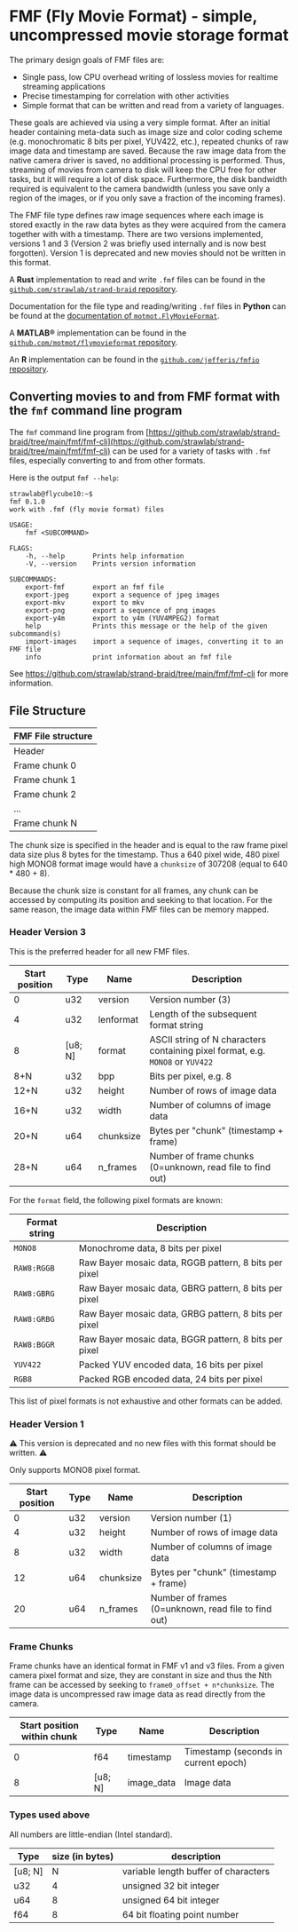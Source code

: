 # FMF (Fly Movie Format) - simple, uncompressed movie storage format

The primary design goals of FMF files are:

 - Single pass, low CPU overhead writing of lossless movies for realtime streaming applications
 - Precise timestamping for correlation with other activities
 - Simple format that can be written and read from a variety of languages.

These goals are achieved via using a very simple format. After an initial header
containing meta-data such as image size and color coding scheme (e.g.
monochromatic 8 bits per pixel, YUV422, etc.), repeated chunks of raw image data
and timestamp are saved. Because the raw image data from the native camera
driver is saved, no additional processing is performed. Thus, streaming of
movies from camera to disk will keep the CPU free for other tasks, but it will
require a lot of disk space. Furthermore, the disk bandwidth required is
equivalent to the camera bandwidth (unless you save only a region of the images,
or if you only save a fraction of the incoming frames).

The FMF file type defines raw image sequences where each image is stored exactly
in the raw data bytes as they were acquired from the camera together with with a
timestamp. There are two versions implemented, versions 1 and 3 (Version 2 was
briefly used internally and is now best forgotten). Version 1 is deprecated and
new movies should not be written in this format.

A **Rust** implementation to read and write `.fmf` files can be found in the
[`github.com/strawlab/strand-braid`
repository](https://github.com/strawlab/strand-braid/tree/main/fmf).

Documentation for the file type and reading/writing `.fmf` files in **Python**
can be found at the [documentation of
`motmot.FlyMovieFormat`](http://code.astraw.com/projects/motmot/fly-movie-format.html).

A **MATLAB®** implementation can be found in the
[`github.com/motmot/flymovieformat`
repository](https://github.com/motmot/flymovieformat/tree/master/matlab).

An **R** implementation can be found in the [`github.com/jefferis/fmfio`
repository](https://github.com/jefferis/fmfio).

## Converting movies to and from FMF format with the `fmf` command line program

The `fmf` command line program from
[https://github.com/strawlab/strand-braid/tree/main/fmf/fmf-cli](https://github.com/strawlab/strand-braid/tree/main/fmf/fmf-cli)
can be used for a variety of tasks with `.fmf` files, especially converting to
and from other formats.

Here is the output `fmf --help`:

```ignore
strawlab@flycube10:~$
fmf 0.1.0
work with .fmf (fly movie format) files

USAGE:
    fmf <SUBCOMMAND>

FLAGS:
    -h, --help       Prints help information
    -V, --version    Prints version information

SUBCOMMANDS:
    export-fmf       export an fmf file
    export-jpeg      export a sequence of jpeg images
    export-mkv       export to mkv
    export-png       export a sequence of png images
    export-y4m       export to y4m (YUV4MPEG2) format
    help             Prints this message or the help of the given subcommand(s)
    import-images    import a sequence of images, converting it to an FMF file
    info             print information about an fmf file
```

See https://github.com/strawlab/strand-braid/tree/main/fmf/fmf-cli for more information.

## File Structure

| FMF File structure |
| -------- |
| Header |
| Frame chunk 0 |
| Frame chunk 1 |
| Frame chunk 2 |
| ... |
| Frame chunk N |

The chunk size is specified in the header and is equal to the raw frame pixel
data size plus 8 bytes for the timestamp. Thus a 640 pixel wide, 480 pixel high
MONO8 format image would have a `chunksize` of 307208 (equal to 640 * 480 + 8).

Because the chunk size is constant for all frames, any chunk can be accessed by
computing its position and seeking to that location. For the same reason, the
image data within FMF files can be memory mapped.

### Header Version 3

This is the preferred header for all new FMF files.

| Start position | Type | Name | Description |
| -------- | ------- | ------------ | ------------ |
| 0 | u32 | version | Version number (3) |
| 4 | u32 | lenformat | Length of the subsequent format string |
| 8 | [u8; N] | format | ASCII string of N characters containing pixel format, e.g. `MONO8` or `YUV422` |
| 8+N |	u32 | bpp | Bits per pixel, e.g. 8 |
| 12+N | u32 | height | Number of rows of image data |
| 16+N | u32 | width | Number of columns of image data |
| 20+N | u64 | chunksize | Bytes per "chunk" (timestamp + frame) |
| 28+N | u64 | n_frames | Number of frame chunks (0=unknown, read file to find out) |

For the `format` field, the following pixel formats are known:

| Format string | Description |
| -------- | ------------ |
| `MONO8` | Monochrome data, 8 bits per pixel |
| `RAW8:RGGB` | Raw Bayer mosaic data, RGGB pattern, 8 bits per pixel |
| `RAW8:GBRG` | Raw Bayer mosaic data, GBRG pattern, 8 bits per pixel |
| `RAW8:GRBG` | Raw Bayer mosaic data, GRBG pattern, 8 bits per pixel |
| `RAW8:BGGR` | Raw Bayer mosaic data, BGGR pattern, 8 bits per pixel |
| `YUV422` | Packed YUV encoded data, 16 bits per pixel |
| `RGB8` | Packed RGB encoded data, 24 bits per pixel |

This list of pixel formats is not exhaustive and other formats can be added.

### Header Version 1

⚠ This version is deprecated and no new files with this format should be written. ⚠

Only supports MONO8 pixel format.

| Start position | Type | Name | Description |
| -------- | ------- | ------------ | ------------ |
| 0 | u32 | version | Version number (1) |
| 4 | u32 | height | Number of rows of image data |
| 8 | u32 | width | Number of columns of image data |
| 12 | u64 | chunksize | Bytes per "chunk" (timestamp + frame) |
| 20 | u64 | n_frames | Number of frames (0=unknown, read file to find out) |

### Frame Chunks

Frame chunks have an identical format in FMF v1 and v3 files. From a given
camera pixel format and size, they are constant in size and thus the Nth frame
can be accessed by seeking to `frame0_offset + n*chunksize`. The image data is
uncompressed raw image data as read directly from the camera.

| Start position within chunk | Type | Name | Description |
| -------- | ------- | ------------ | ------------ |
| 0 | f64 | timestamp | Timestamp (seconds in current epoch) |
| 8 | [u8; N] | image_data | Image data |

### Types used above

All numbers are little-endian (Intel standard).

|Type | size (in bytes) | description |
| ------- | ----------- | ------ |
| [u8; N] | N | variable length buffer of characters |
| u32 | 4 | unsigned 32 bit integer |
| u64 | 8 | unsigned 64 bit integer |
| f64 | 8 | 64 bit floating point number |
